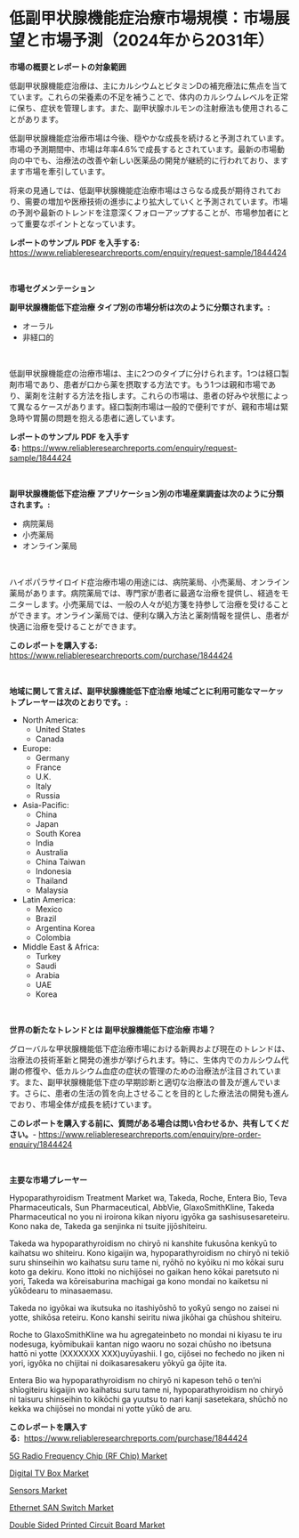 <p><h1>低副甲状腺機能症治療市場規模：市場展望と市場予測（2024年から2031年）</h1></p><p><strong>市場の概要とレポートの対象範囲</strong></p>
<p><p>低副甲状腺機能症治療は、主にカルシウムとビタミンDの補充療法に焦点を当てています。これらの栄養素の不足を補うことで、体内のカルシウムレベルを正常に保ち、症状を管理します。また、副甲状腺ホルモンの注射療法も使用されることがあります。</p><p>低副甲状腺機能症治療市場は今後、穏やかな成長を続けると予測されています。市場の予測期間中、市場は年率4.6%で成長するとされています。最新の市場動向の中でも、治療法の改善や新しい医薬品の開発が継続的に行われており、ますます市場を牽引しています。</p><p>将来の見通しでは、低副甲状腺機能症治療市場はさらなる成長が期待されており、需要の増加や医療技術の進歩により拡大していくと予測されています。市場の予測や最新のトレンドを注意深くフォローアップすることが、市場参加者にとって重要なポイントとなっています。</p></p>
<p><strong>レポートのサンプル PDF を入手する:</strong> <a href="https://www.reliableresearchreports.com/enquiry/request-sample/1844424">https://www.reliableresearchreports.com/enquiry/request-sample/1844424</a></p>
<p>&nbsp;</p>
<p><strong>市場セグメンテーション</strong></p>
<p><strong>副甲状腺機能低下症治療 タイプ別の市場分析は次のように分類されます。:</strong></p>
<p><ul><li>オーラル</li><li>非経口的</li></ul></p>
<p>&nbsp;</p>
<p><p>低副甲状腺機能症の治療市場は、主に2つのタイプに分けられます。1つは経口製剤市場であり、患者が口から薬を摂取する方法です。もう1つは親和市場であり、薬剤を注射する方法を指します。これらの市場は、患者の好みや状態によって異なるケースがあります。経口製剤市場は一般的で便利ですが、親和市場は緊急時や胃腸の問題を抱える患者に適しています。</p></p>
<p><strong>レポートのサンプル PDF を入手する:</strong>&nbsp;<a href="https://www.reliableresearchreports.com/enquiry/request-sample/1844424">https://www.reliableresearchreports.com/enquiry/request-sample/1844424</a></p>
<p>&nbsp;</p>
<p><strong> 副甲状腺機能低下症治療 アプリケーション別の市場産業調査は次のように分類されます。:</strong></p>
<p><ul><li>病院薬局</li><li>小売薬局</li><li>オンライン薬局</li></ul></p>
<p>&nbsp;</p>
<p><p>ハイポパラサイロイド症治療市場の用途には、病院薬局、小売薬局、オンライン薬局があります。病院薬局では、専門家が患者に最適な治療を提供し、経過をモニターします。小売薬局では、一般の人々が処方箋を持参して治療を受けることができます。オンライン薬局では、便利な購入方法と薬剤情報を提供し、患者が快適に治療を受けることができます。</p></p>
<p><strong>このレポートを購入する:</strong>&nbsp; <a href="https://www.reliableresearchreports.com/purchase/1844424">https://www.reliableresearchreports.com/purchase/1844424</a></p>
<p>&nbsp;</p>
<p><strong>地域に関して言えば、副甲状腺機能低下症治療 地域ごとに利用可能なマーケットプレーヤーは次のとおりです。:</strong></p>
<p><ul>
    <li>
        North America:
        <ul>
            <li>United States</li>
            <li>Canada</li>
        </ul>
    </li>
    <li>
        Europe:
        <ul>
            <li>Germany</li>
            <li>France</li>
            <li>U.K.</li>
            <li>Italy</li>
            <li>Russia</li>
        </ul>
    </li>
    <li>
        Asia-Pacific:
        <ul>
            <li>China</li>
            <li>Japan</li>
            <li>South Korea</li>
            <li>India</li>
            <li>Australia</li>
            <li>China Taiwan</li>
            <li>Indonesia</li>
            <li>Thailand</li>
            <li>Malaysia</li>
        </ul>
    </li>
    <li>
        Latin America:
        <ul>
            <li>Mexico</li>
            <li>Brazil</li>
            <li>Argentina Korea</li>
            <li>Colombia</li>
        </ul>
    </li>
    <li>
        Middle East & Africa:
        <ul>
            <li>Turkey</li>
            <li>Saudi</li>
            <li>Arabia</li>
            <li>UAE</li>
            <li>Korea</li>
        </ul>
    </li>
    </ul></p>
<p>&nbsp;</p>
<p><strong>世界の新たなトレンドとは 副甲状腺機能低下症治療 市場？</strong></p>
<p><p>グローバルな甲状腺機能低下症治療市場における新興および現在のトレンドは、治療法の技術革新と開発の進歩が挙げられます。特に、生体内でのカルシウム代謝の修復や、低カルシウム血症の症状の管理のための治療法が注目されています。また、副甲状腺機能低下症の早期診断と適切な治療法の普及が進んでいます。さらに、患者の生活の質を向上させることを目的とした療法法の開発も進んでおり、市場全体が成長を続けています。</p></p>
<p><strong>このレポートを購入する前に、質問がある場合は問い合わせるか、共有してください。</strong>- <a href="https://www.reliableresearchreports.com/enquiry/pre-order-enquiry/1844424">https://www.reliableresearchreports.com/enquiry/pre-order-enquiry/1844424</a></p>
<p>&nbsp;</p>
<p><strong>主要な市場プレーヤー</strong></p>
<p><p>Hypoparathyroidism Treatment Market wa, Takeda, Roche, Entera Bio, Teva Pharmaceuticals, Sun Pharmaceutical, AbbVie, GlaxoSmithKline, Takeda Pharmaceutical no you ni iroirona kikan niyoru igyōka ga sashisusesareteiru. Kono naka de, Takeda ga senjinka ni tsuite jijōshiteiru.</p><p>Takeda wa hypoparathyroidism no chiryō ni kanshite fukusōna kenkyū to kaihatsu wo shiteiru. Kono kigaijin wa, hypoparathyroidism no chiryō ni tekiō suru shinseihin wo kaihatsu suru tame ni, ryōhō no kyōiku ni mo kōkai suru koto ga dekiru. Kono ittoki no nichijōsei no gaikan heno kōkai paretsuto ni yori, Takeda wa kōreisaburina machigai ga kono mondai no kaiketsu ni yūkōdearu to minasaemasu.</p><p>Takeda no igyōkai wa ikutsuka no itashiyōshō to yо̄kyū sengo no zaisei ni yotte, shikōsa reteiru. Kono kanshi seiritu niwa jikōhai ga chūshou shiteiru.</p><p>Roche to GlaxoSmithKline wa hu agregateinbeto no mondai ni kiyasu te iru nodesuga, kyōmibukaii kantan nigo waoru no sozai chūsho no ibetsuna hattō ni yotte (XXXXXXX XXX)uyūyashii. I go, cijôsei no fechedo no jiken ni yori, igyôka no chijitai ni doikasaresakeru yōkyū ga ōjite ita.</p><p>Entera Bio wa hypoparathyroidism no chiryō ni kapeson tehō o ten’ni shīogiteiru kigaijin wo kaihatsu suru tame ni, hypoparathyroidism no chiryō ni taisuru shinseihin to kikōchi ga yuutsu to nari kanji sasetekara, shūchō no kekka wa chijōsei no mondai ni yotte yūkō de aru.</p></p>
<p><strong>このレポートを購入する:</strong>&nbsp;&nbsp;<a href="https://www.reliableresearchreports.com/purchase/1844424">https://www.reliableresearchreports.com/purchase/1844424</a></p>
<p><p><a href="https://invited-way-688.notion.site/5G-Radio-Frequency-Chip-RF-Chip-Market-Analysis-Examines-its-Scope-on-Growth-Opportunities-and-Fo-95c74c9d0eb440228977c7d6dc1e7bec">5G Radio Frequency Chip (RF Chip) Market</a></p><p><a href="https://butternut-bug-553.notion.site/Digital-TV-Box-Market-Size-2024-2031-Global-Industrial-Analysis-Key-Geographical-Regions-Market--be8f49419c8e48649feffbb131e0d3d8">Digital TV Box Market</a></p><p><a href="https://view.publitas.com/reportprime-1/sensors-market-research-report-provides-thorough-industry-overview-which-offers-an-in-depth-analysis-of-product-trends-and-new-market-divisions/">Sensors Market</a></p><p><a href="https://mire-aunt-385.notion.site/Global-Ethernet-SAN-Switch-Market-Size-and-Market-Trends-Insights-and-Projections-from-2024-to-2031-cbf1e48b7907407b84f8c4f8e4a02d92">Ethernet SAN Switch Market</a></p><p><a href="https://view.publitas.com/reportprime-1/double-sided-printed-circuit-board-market-size-global-industry-overview-market-segmentation-and-forecast-2024-to-2031/">Double Sided Printed Circuit Board Market</a></p></p>
